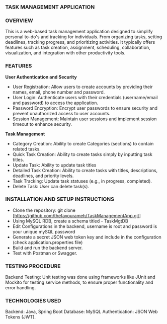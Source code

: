 ### TASK MANAGEMENT APPLICATION

### OVERVIEW
This is a web-based task management application designed to simplify personal to-do's and tracking for individuals. 
From organizing tasks, setting deadlines, tracking progress, and prioritizing activities. It typically offers features 
such as task creation, assignment, scheduling, collaboration, visualization, and integration with other productivity tools.

### FEATURES

**User Authentication and Security**

- User Registration: Allow users to create accounts by providing their names, email, phone number and password.
- User Login: Authenticate users with their credentials (username/email and password) to access the application.
- Password Encryption: Encrypt user passwords to ensure security and prevent unauthorized access to user accounts.
- Session Management: Maintain user sessions and implement session timeout to enhance security.


**Task Management**

- Category Creation: Ability to create Categories (sections) to contain related tasks.
- Quick Task Creation: Ability to create tasks simply by inputting task titles.
- Update Task: Ability to update task titles
- Detailed Task Creation: Ability to create tasks with titles, descriptions, deadlines, and priority levels.
- Task Tracking: Update task statuses (e.g., in progress, completed).
- Delete Task: User can delete task(s).


### INSTALLATION AND SETUP INSTRUCTIONS
- Clone the repository: git clone [https://github.com/thefavourameh/TaskManagementApp.git]
- Using MySQL RDB, create a schema titled - TaskMgtDB
- Edit Configurations in the backend, username is root and password is your unique mySQL password
- Generate a secret JSON web token key and include in the configuration (check application.properties file)
- Build and run the backend server.
- Test with Postman or Swagger.


### TESTING PROCEDURE
Backend Testing: Unit testing was done using frameworks like JUnit and Mockito for testing service methods, 
to ensure proper functionality and error handling.

### TECHNOLOGIES USED
Backend: Java, Spring Boot
Database: MySQL
Authentication: JSON Web Tokens (JWT).


